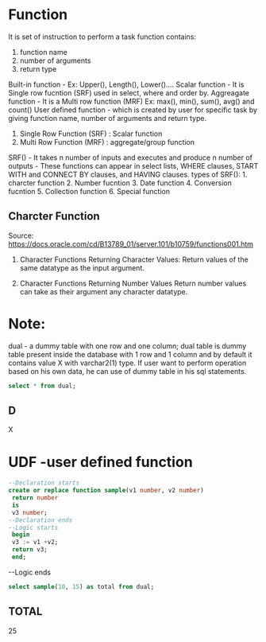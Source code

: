 # Function 
It is set of instruction to perform a task
function contains: 
1. function name
2. number of arguments
3. return type

Built-in function - Ex: Upper(), Length(), Lower()....
Scalar function - It is Single row fucntion (SRF) used in select, where and order by.
Aggreagate function - It is a Multi row function (MRF) Ex: max(), min(), sum(), avg() and count() 
User defined function - which is created by user for specific task by giving function name, number of arguments and return type.

1. Single Row Function (SRF) : Scalar function
2. Multi Row Function (MRF) : aggregate/group function

SRF() - It takes n number of inputs and executes and produce n number of outputs
    - These functions can appear in select lists, WHERE clauses, START WITH and CONNECT BY clauses, and HAVING clauses.
types of SRF():
        1. charcter function
        2. Number fucntion
        3. Date function
        4. Conversion fucntion
        5. Collection function
        6. Special function 

## Charcter Function  
Source: https://docs.oracle.com/cd/B13789_01/server.101/b10759/functions001.htm 
1. Character Functions Returning Character Values: 
    Return values of the same datatype as the input argument.



2. Character Functions Returning Number Values 
   Return number values can take as their argument any character datatype.



# Note:
dual - a dummy table with one row and one column;
dual table is dummy table present inside the database with 1 row and 1 column and by default it contains value X with varchar2(1) type.
If user want to perform operation based on his own data, he can use of dummy table in his sql statements.
```sql
select * from dual;
```

D   
-
X

# UDF -user defined function
```sql
--Declaration starts
create or replace function sample(v1 number, v2 number)
 return number
 is
 v3 number;
--Declaration ends
--Logic starts
 begin
 v3 := v1 +v2;
 return v3;
 end;
 ```
--Logic ends
```sql
select sample(10, 15) as total from dual;
```

TOTAL
-----
   25

